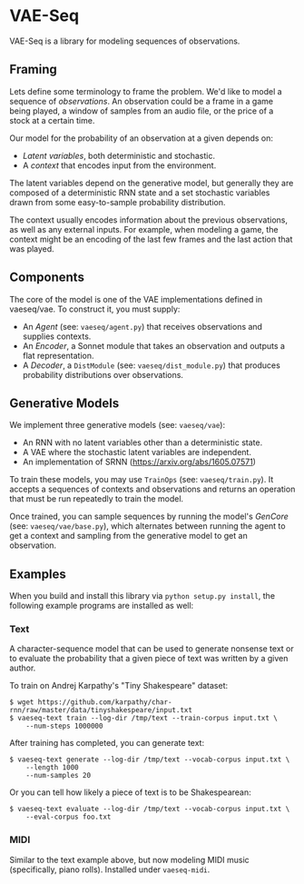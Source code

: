 # VAE-Seq

VAE-Seq is a library for modeling sequences of observations.

## Framing

Lets define some terminology to frame the problem. We'd like to model
a sequence of *observations*. An observation could be a frame in a
game being played, a window of samples from an audio file, or the
price of a stock at a certain time.

Our model for the probability of an observation at a given depends on:

  * *Latent variables*, both deterministic and stochastic.
  * A *context* that encodes input from the environment.

The latent variables depend on the generative model, but generally
they are composed of a deterministic RNN state and a set stochastic
variables drawn from some easy-to-sample probability distribution.

The context usually encodes information about the previous
observations, as well as any external inputs. For example, when
modeling a game, the context might be an encoding of the last few
frames and the last action that was played.

## Components

The core of the model is one of the VAE implementations defined in
vaeseq/vae. To construct it, you must supply:

  * An *Agent* (see: `vaeseq/agent.py`) that receives observations
    and supplies contexts.
  * An *Encoder*, a Sonnet module that takes an observation and
    outputs a flat representation.
  * A *Decoder*, a `DistModule` (see: `vaeseq/dist_module.py`) that
    produces probability distributions over observations.

## Generative Models

We implement three generative models (see: `vaeseq/vae`):

  * An RNN with no latent variables other than a deterministic state.
  * A VAE where the stochastic latent variables are independent.
  * An implementation of SRNN (https://arxiv.org/abs/1605.07571)

To train these models, you may use `TrainOps` (see:
`vaeseq/train.py`). It accepts a sequences of contexts and
observations and returns an operation that must be run repeatedly to
train the model.

Once trained, you can sample sequences by running the model's
*GenCore* (see: `vaeseq/vae/base.py`), which alternates between
running the agent to get a context and sampling from the generative
model to get an observation.


## Examples

When you build and install this library via `python setup.py install`,
the following example programs are installed as well:

### Text

A character-sequence model that can be used to generate nonsense text
or to evaluate the probability that a given piece of text was written
by a given author.

To train on Andrej Karpathy's "Tiny Shakespeare" dataset:
```shell
$ wget https://github.com/karpathy/char-rnn/raw/master/data/tinyshakespeare/input.txt
$ vaeseq-text train --log-dir /tmp/text --train-corpus input.txt \
    --num-steps 1000000
```

After training has completed, you can generate text:
```shell
$ vaeseq-text generate --log-dir /tmp/text --vocab-corpus input.txt \
    --length 1000
    --num-samples 20
```

Or you can tell how likely a piece of text is to be Shakespearean:
```shell
$ vaeseq-text evaluate --log-dir /tmp/text --vocab-corpus input.txt \
    --eval-corpus foo.txt
```

### MIDI

Similar to the text example above, but now modeling MIDI music
(specifically, piano rolls). Installed under `vaeseq-midi`.
